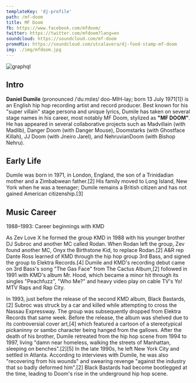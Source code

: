 ```yaml
---
templateKey: 'dj-profile'
path: /mf-doom
title: MF Doom
fb: https://www.facebook.com/mfdoom/
twitter: https://twitter.com/mfdoom?lang=en
soundcloud: https://soundcloud.com/mf-doom
promoMix: https://soundcloud.com/utcalavera/dj-food-stamp-mf-doom
img: ./img/mfdoom.jpg
---
```


![graphql](/img/mfdoom.jpg)

## Intro
**Daniel Dumile** (pronounced /ˈduːmɪleɪ/ doo-MIH-lay; born 13 July 1971[1]) is an English hip hop recording artist and record producer. Best known for his "super villain" stage persona and unique lyrics, Dumile has taken on several stage names in his career, most notably MF Doom, stylized as **"MF DOOM"**. He has appeared in several collaborative projects such as Madvillain (with Madlib), Danger Doom (with Danger Mouse), Doomstarks (with Ghostface Killah), JJ Doom (with Jneiro Jarel), and NehruvianDoom (with Bishop Nehru).

## Early Life
Dumile was born in 1971, in London, England, the son of a Trinidadian mother and a Zimbabwean father.[2] His family moved to Long Island, New York when he was a teenager; Dumile remains a British citizen and has not gained American citizenship.[3]

## Music Career
1988–1993: Career beginnings with KMD

As Zev Love X he formed the group KMD in 1988 with his younger brother DJ Subroc and another MC called Rodan. When Rodan left the group, Zev found another MC, Onyx the Birthstone Kid, to replace Rodan.[2] A&R rep Dante Ross learned of KMD through the hip hop group 3rd Bass, and signed the group to Elektra Records.[4] Dumile and KMD's recording debut came on 3rd Bass's song "The Gas Face" from The Cactus Album,[2] followed in 1991 with KMD's album Mr. Hood, which became a minor hit through its singles "Peachfuzz", "Who Me?" and heavy video play on cable TV's Yo! MTV Raps and Rap City.

In 1993, just before the release of the second KMD album, Black Bastards,[2] Subroc was struck by a car and killed while attempting to cross the Nassau Expressway. The group was subsequently dropped from Elektra Records that same week. Before the release, the album was shelved due to its controversial cover art,[4] which featured a cartoon of a stereotypical pickaninny or sambo character being hanged from the gallows. After the death of his brother, Dumile retreated from the hip hop scene from 1994 to 1997, living "damn near homeless, walking the streets of Manhattan, sleeping on benches".[2][5] In the late 1990s, he left New York City and settled in Atlanta. According to interviews with Dumile, he was also "recovering from his wounds" and swearing revenge "against the industry that so badly deformed him".[2] Black Bastards had become bootlegged at the time, leading to Doom's rise in the underground hip hop scene.
